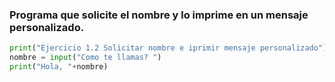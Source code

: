 ### Programa que solicite el nombre y lo imprime en un mensaje personalizado.
```python
print("Ejercicio 1.2 Solicitar nombre e iprimir mensaje personalizado")
nombre = input("Como te llamas? ")
print("Hola, "+nombre)
```
